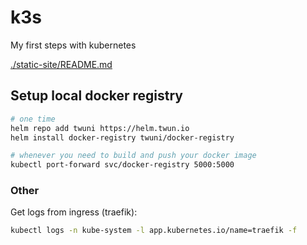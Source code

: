 # k3s

My first steps with kubernetes

[./static-site/README.md](./static-site/README.md)

## Setup local docker registry

```sh
# one time
helm repo add twuni https://helm.twun.io
helm install docker-registry twuni/docker-registry

# whenever you need to build and push your docker image
kubectl port-forward svc/docker-registry 5000:5000
```

### Other

Get logs from ingress (traefik):

```sh
kubectl logs -n kube-system -l app.kubernetes.io/name=traefik -f
```
